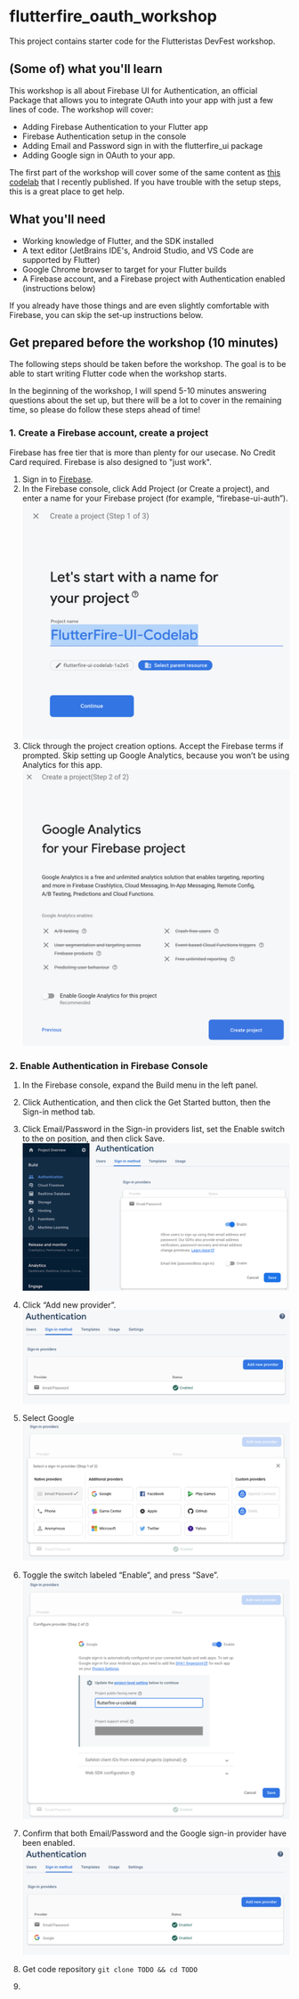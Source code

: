 # flutterfire_oauth_workshop

This project contains starter code for the Flutteristas DevFest workshop.

## (Some of) what you'll learn 

This workshop is all about Firebase UI for Authentication, an official Package that allows you to integrate OAuth into your app with just a few lines of code. The workshop will cover:

- Adding Firebase Authentication to your Flutter app
- Firebase Authentication setup in the console
- Adding Email and Password sign in with the flutterfire_ui package
- Adding Google sign in OAuth to your app.

The first part of the workshop will cover some of the same content as [this codelab](https://firebase.google.com/codelabs/firebase-auth-in-flutter-apps?hl=en#0) that I recently published. If you have trouble with the setup steps, this is a great place to get help. 

## What you'll need

- Working knowledge of Flutter, and the SDK installed
- A text editor (JetBrains IDE's, Android Studio, and VS Code are supported by Flutter)
- Google Chrome browser to target for your Flutter builds
- A Firebase account, and a Firebase project with Authentication enabled (instructions below)

If you already have those things and are even slightly comfortable with Firebase, you can skip the set-up instructions below.

## Get prepared before the workshop (10 minutes)

The following steps should be taken before the workshop. The goal is to be able to start writing Flutter code when the workshop starts.

In the beginning of the workshop, I will spend 5-10 minutes answering questions about the set up, but there will be a lot to cover in the remaining time, so please do follow these steps ahead of time!


### 1.  Create a Firebase account, create a project

Firebase has free tier that is more than plenty for our usecase. No Credit Card required. Firebase is also designed to "just work".

1. Sign in to [Firebase](https://firebase.google.com/console).
2. In the Firebase console, click Add Project (or Create a project), and enter a name for your Firebase project (for example, “firebase-ui-auth”). 
    ![Start a project](assets/readme/firebase_new_project.png)
3. Click through the project creation options. Accept the Firebase terms if prompted. Skip setting up Google Analytics, because you won’t be using Analytics for this app.
    ![Don't Add Analytics](assets/readme/analytics.png)

### 2. Enable Authentication in Firebase Console

1. In the Firebase console, expand the Build menu in the left panel.
2. Click Authentication, and then click the Get Started button, then the Sign-in method tab.
3. Click Email/Password in the Sign-in providers list, set the Enable switch to the on position, and then click Save.
    ![Enable authentication](assets/readme/enable_auth.png)
4. Click “Add new provider”.
    ![Add new provider](assets/readme/add_new_provider.png)
5. Select Google
    ![Select Google provider](assets/readme/select_google.png)
6. Toggle the switch labeled “Enable”, and press “Save”.
    ![Toggle enable](assets/readme/toggle_switch.png)
7. Confirm that both Email/Password and the Google sign-in provider have been enabled.
    ![Confirm providers](assets/readme//google_enabled.png)



1. Get code repository
    ```git clone TODO && cd TODO```
2.